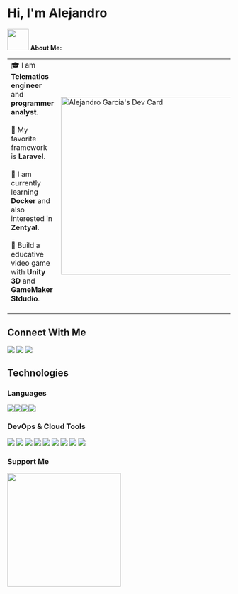 <h1><b>Hi, I'm Alejandro</b></h1>

<img src="https://github.com/TheDudeThatCode/TheDudeThatCode/blob/master/Assets/Developer.gif" width="48px"> **About Me:**
<table>
<tr>
  <td valign="center">
    🎓 I am <b>Telematics engineer</b> and <b>programmer analyst</b>.<br><br>
    📜 My favorite framework is <b>Laravel</b>.<br><br>
    🤖 I am currently learning <b>Docker</b> and also interested in <b>Zentyal</b>.<br><br>
    🎯 Build a educative video game with <b>Unity 3D</b> and <b>GameMaker Stdudio</b>.<br><br>
<td >
<a href="https://app.daily.dev/cheloavatar"><img src="https://api.daily.dev/devcards/441492a0baed4e48bddad4f6e3ee484f.png?r=mn1" width="400" alt="Alejandro García's Dev Card"/></a>
  </td>
</tr>
</table>


<!--START_SECTION:activity-->
<b><h2>Connect With Me</h2></b>
<a href="https://www.linkedin.com/in/t800alejandro/" ><img src="https://img.icons8.com/color/48/000000/linkedin.png"/></a>
<a href="https://www.instagram.com/t800alejandro/"><img src="https://img.icons8.com/fluency/48/000000/instagram-new.png"/></a>
<a href="https://www.youtube.com/cheloavatar"><img src="https://img.icons8.com/color/48/000000/youtube-play.png"/></a>
<!--END_SECTION:activity-->
<!--START_SECTION:activity-->
<b><h2>Technologies</h2></b>
<b><h3>Languages</h3></b>
<a href="#"><img src="https://img.icons8.com/color/48/000000/html-5--v1.png"/></a><a href="#"><img src="https://img.icons8.com/color/48/000000/css3.png"/></a><a href="#"><img src="https://img.icons8.com/color/48/000000/javascript--v1.png"/></a><a href="#"><img src="https://img.icons8.com/fluency/48/000000/laravel.png"/></a>
<b><h3>DevOps & Cloud Tools</h3></b>
<a href="#"><img src="https://img.icons8.com/color/48/000000/visual-studio-code-2019.png"/></a>
<a href="#"><img src="https://img.icons8.com/color/48/000000/docker-container.png"/></a>
<a href="#"><img src="https://img.icons8.com/fluency/48/000000/figma.png"/></a>
<a href="#"><img src="https://img.icons8.com/ios/50/000000/notion.png"/></a>
<a href="#"><img src="https://img.icons8.com/color/48/000000/slack.png"/></a>
<a href="#"><img src="https://img.icons8.com/glyph-neue/64/000000/github.png"/></a>
<a href="#"><img src="https://img.icons8.com/color/48/000000/git.png"/></a>
<a href="#"><img src="https://img.icons8.com/color/48/000000/trello.png"/></a>
<a href="#"><img src="https://img.icons8.com/color/48/000000/gitlab.png"/></a>
<!--END_SECTION:activity-->
<!--START_SECTION:activity-->
<b><h3>Support Me</h3></b>
<a href="https://www.buymeacoffee.com/t800alejandro"><img width="256px" src="https://img.buymeacoffee.com/api/?url=aHR0cHM6Ly9jZG4uYnV5bWVhY29mZmVlLmNvbS91cGxvYWRzL3Byb2ZpbGVfcGljdHVyZXMvMjAyMi8wNS9PQUgxRWZrZ00ySzNzTFRHLmpwZ0AzMDB3XzBlLndlYnA=&creator=Alejandro+Garc%C3%ADa&design_code=1&design_color=%23ff813f&slug=t800alejandro"/></a>

<!--END_SECTION:activity-->
